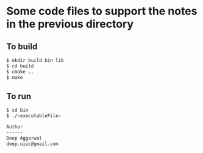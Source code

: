 Some code files to support the notes in the previous directory
==============================================================

To build
--------
```sh
$ mkdir build bin lib
$ cd build
$ cmake ..
$ make
```

To run
------
```sh
$ cd bin
$ ./<executableFile>

Author
------
Deep Aggarwal  
deep.uiuc@gmail.com  
